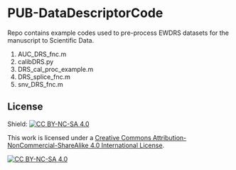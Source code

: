 # PUB-DataDescriptorCode

Repo contains example codes used to pre-process EWDRS datasets for the manuscript to Scientific Data.

1. AUC_DRS_fnc.m
2. calibDRS.py
3. DRS_cal_proc_example.m
4. DRS_splice_fnc.m
5. snv_DRS_fnc.m

## License
Shield: [![CC BY-NC-SA 4.0][cc-by-nc-sa-shield]][cc-by-nc-sa]

This work is licensed under a
[Creative Commons Attribution-NonCommercial-ShareAlike 4.0 International License][cc-by-nc-sa].

[![CC BY-NC-SA 4.0][cc-by-nc-sa-image]][cc-by-nc-sa]

[cc-by-nc-sa]: http://creativecommons.org/licenses/by-nc-sa/4.0/
[cc-by-nc-sa-image]: https://licensebuttons.net/l/by-nc-sa/4.0/88x31.png
[cc-by-nc-sa-shield]: https://img.shields.io/badge/License-CC%20BY--NC--SA%204.0-lightgrey.svg
